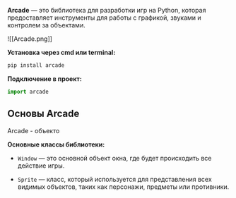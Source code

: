 **Arcade** — это библиотека для разработки игр на Python, которая предоставляет инструменты для работы с графикой, звуками и контролем за объектами.

![[Arcade.png]]

**Установка через cmd или terminal:**

```Python
pip install arcade
```

**Подключение в проект:**

```Python
import arcade
```

## Основы Arcade

Arcade - объекто

**Основные классы библиотеки:**

- `Window` — это основной объект окна, где будет происходить все действие игры.

- `Sprite` — класс, который используется для представления всех видимых объектов, таких как персонажи, предметы или противники.
